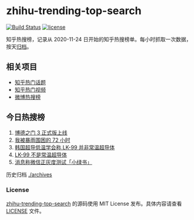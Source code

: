 # zhihu-trending-top-search

[![Build Status](https://github.com/justjavac/zhihu-trending-top-search/workflows/ci/badge.svg?branch=main)](https://github.com/justjavac/zhihu-trending-top-search/actions)
[![license](https://img.shields.io/github/license/justjavac/zhihu-trending-top-search)](https://github.com/justjavac/zhihu-trending-top-search/blob/main/LICENSE)

知乎热搜榜，记录从 2020-11-24 日开始的知乎热搜榜单。每小时抓取一次数据，按天[归档](./archives)。

## 相关项目

- [知乎热门话题](https://github.com/justjavac/zhihu-trending-hot-questions)
- [知乎热门视频](https://github.com/justjavac/zhihu-trending-hot-video)
- [微博热搜榜](https://github.com/justjavac/weibo-trending-hot-search)

## 今日热搜榜

<!-- BEGIN -->
<!-- 最后更新时间 Thu Aug 03 2023 21:09:50 GMT+0800 (China Standard Time) -->

1. [博德之门 3 正式版上线](https://www.zhihu.com/search?q=%E5%8D%9A%E5%BE%B7%E4%B9%8B%E9%97%A8%203%20%E6%AD%A3%E5%BC%8F%E7%89%88%E4%B8%8A%E7%BA%BF)
1. [我被暴雨围困的 72 小时](https://www.zhihu.com/search?q=%E6%88%91%E8%A2%AB%E6%9A%B4%E9%9B%A8%E5%9B%B4%E5%9B%B0%E7%9A%84%2072%20%E5%B0%8F%E6%97%B6)
1. [韩国超导低温学会称 LK-99 并非常温超导体](https://www.zhihu.com/search?q=%E9%9F%A9%E5%9B%BD%E8%B6%85%E5%AF%BC%E4%BD%8E%E6%B8%A9%E5%AD%A6%E4%BC%9A%E7%A7%B0%20LK-99%20%E5%B9%B6%E9%9D%9E%E5%B8%B8%E6%B8%A9%E8%B6%85%E5%AF%BC%E4%BD%93)
1. [LK-99 不是常温超导体](https://www.zhihu.com/search?q=LK-99%20%E4%B8%8D%E6%98%AF%E5%B8%B8%E6%B8%A9%E8%B6%85%E5%AF%BC%E4%BD%93)
1. [消息称微信正灰度测试「小绿书」](https://www.zhihu.com/search?q=%E6%B6%88%E6%81%AF%E7%A7%B0%E5%BE%AE%E4%BF%A1%E6%AD%A3%E7%81%B0%E5%BA%A6%E6%B5%8B%E8%AF%95%E3%80%8C%E5%B0%8F%E7%BB%BF%E4%B9%A6%E3%80%8D)

<!-- END -->

历史归档 [./archives](./archives)

### License

[zhihu-trending-top-search](https://github.com/justjavac/zhihu-trending-top-search) 的源码使用 MIT License
发布。具体内容请查看 [LICENSE](./LICENSE) 文件。
